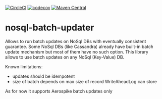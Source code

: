 [![CircleCI](https://circleci.com/gh/Playtika/nosql-batch-updater/tree/develop.svg?style=shield&circle-token=2fee7a6c26cbd37d4530dc0ef8d4f70027d070ae)](https://circleci.com/gh/Playtika/nosql-batch-updater/tree/develop)
[![codecov](https://codecov.io/gh/Playtika/nosql-batch-updater/branch/master/graph/badge.svg)](https://codecov.io/gh/Playtika/nosql-batch-updater)
[![Maven Central](https://maven-badges.herokuapp.com/maven-central/com.playtika.nosql/batch-updater-parent/badge.svg)](https://maven-badges.herokuapp.com/maven-central/com.playtika.nosql/batch-updater-parent)
# nosql-batch-updater
Allows to run batch updates on NoSql DBs with eventually consistent guarantee. 
Some NoSql DBs (like Cassandra) already have built-in batch update mechanism but most of them have no such option. 
This library allows to use batch updates on any NoSql (Key-Value) DB.

Known limitations:
- updates should be idempotent
- size of batch depends on max size of record WriteAheadLog can store

As for now it supports Aerospike batch updates only
